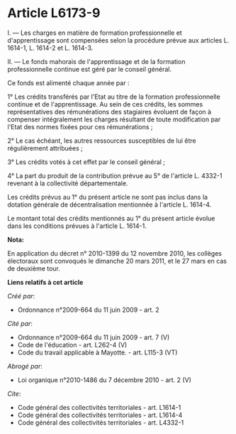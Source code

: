 # Article L6173-9

I. ― Les charges en matière de formation professionnelle et d'apprentissage sont compensées selon la procédure prévue aux
articles L. 1614-1, L. 1614-2 et L. 1614-3. 

II. ― Le fonds mahorais de l'apprentissage et de la formation professionnelle continue est géré par le conseil général. 

Ce fonds est alimenté chaque année par : 

1° Les crédits transférés par l'Etat au titre de la formation professionnelle continue et de l'apprentissage. Au sein de ces
crédits, les sommes représentatives des rémunérations des stagiaires évoluent de façon à compenser intégralement les charges
résultant de toute modification par l'Etat des normes fixées pour ces rémunérations ; 

2° Le cas échéant, les autres ressources susceptibles de lui être régulièrement attribuées ; 

3° Les crédits votés à cet effet par le conseil général ; 

4° La part du produit de la contribution prévue au 5° de l'article L. 4332-1 revenant à la collectivité départementale. 

Les crédits prévus au 1° du présent article ne sont pas inclus dans la dotation générale de décentralisation mentionnée à
l'article L. 1614-4. 

Le montant total des crédits mentionnés au 1° du présent article évolue dans les conditions prévues à l'article L. 1614-1.

**Nota:**

En application du décret n° 2010-1399 du 12 novembre 2010, les collèges électoraux sont convoqués le dimanche 20 mars 2011,
et le 27 mars en cas de deuxième tour.

**Liens relatifs à cet article**

_Créé par_:

  - Ordonnance n°2009-664 du 11 juin 2009 - art. 2

_Cité par_:

  - Ordonnance n°2009-664 du 11 juin 2009 - art. 7 (V)
  - Code de l'éducation - art. L262-4 (V)
  - Code du travail applicable à Mayotte. - art. L115-3 (VT)

_Abrogé par_:

  - Loi organique n°2010-1486 du 7 décembre 2010 - art. 2 (V)

_Cite_:

  - Code général des collectivités territoriales - art. L1614-1
  - Code général des collectivités territoriales - art. L1614-4
  - Code général des collectivités territoriales - art. L4332-1
